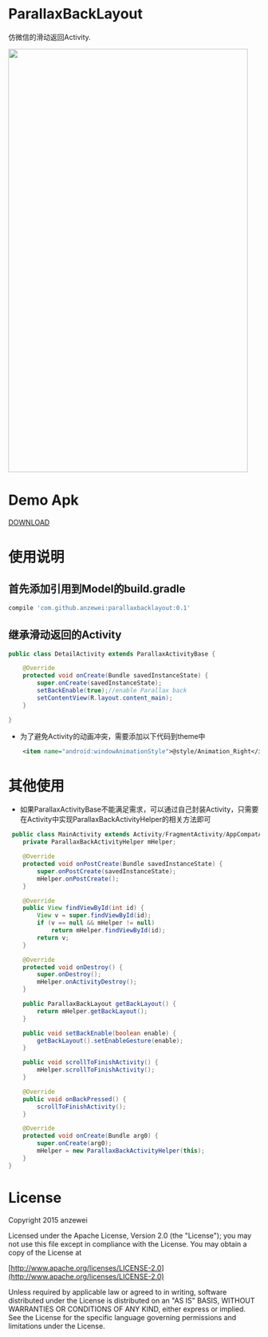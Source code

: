 # ParallaxBackLayout

仿微信的滑动返回Activity.

<img width="480" height="847" src="https://github.com/anzewei/ParallaxBackLayout/blob/master/ext/v0.2.gif" />

# Demo Apk

<a href="https://github.com/anzewei/ParallaxBackLayout/blob/master/ext/demo.apk?raw=true">DOWNLOAD</a>

# 使用说明

## 首先添加引用到Model的build.gradle

``` groovy
compile 'com.github.anzewei:parallaxbacklayout:0.1'
``` 
	
## 继承滑动返回的Activity

``` java
public class DetailActivity extends ParallaxActivityBase {

	@Override
	protected void onCreate(Bundle savedInstanceState) {
		super.onCreate(savedInstanceState);
		setBackEnable(true);//enable Parallax back
		setContentView(R.layout.content_main);
	}

}
```
- 为了避免Activity的动画冲突，需要添加以下代码到theme中

```xml
    <item name="android:windowAnimationStyle">@style/Animation_Right</item>
```

# 其他使用

- 如果ParallaxActivityBase不能满足需求，可以通过自己封装Activity，只需要在Activity中实现ParallaxBackActivityHelper的相关方法即可

``` java
 public class MainActivity extends Activity/FragmentActivity/AppCompatActivity... {
    private ParallaxBackActivityHelper mHelper;

    @Override
    protected void onPostCreate(Bundle savedInstanceState) {
        super.onPostCreate(savedInstanceState);
        mHelper.onPostCreate();
    }

    @Override
    public View findViewById(int id) {
        View v = super.findViewById(id);
        if (v == null && mHelper != null)
            return mHelper.findViewById(id);
        return v;
    }

    @Override
    protected void onDestroy() {
        super.onDestroy();
        mHelper.onActivityDestroy();
    }

    public ParallaxBackLayout getBackLayout() {
        return mHelper.getBackLayout();
    }

    public void setBackEnable(boolean enable) {
        getBackLayout().setEnableGesture(enable);
    }

    public void scrollToFinishActivity() {
        mHelper.scrollToFinishActivity();
    }

    @Override
    public void onBackPressed() {
        scrollToFinishActivity();
    }

    @Override
    protected void onCreate(Bundle arg0) {
        super.onCreate(arg0);
        mHelper = new ParallaxBackActivityHelper(this);
    }
}
```

# License

Copyright 2015 anzewei

Licensed under the Apache License, Version 2.0 (the "License"); you may not use this file except in compliance with the License. You may obtain a copy of the License at

[http://www.apache.org/licenses/LICENSE-2.0](http://www.apache.org/licenses/LICENSE-2.0)

Unless required by applicable law or agreed to in writing, software distributed under the License is distributed on an "AS IS" BASIS, WITHOUT WARRANTIES OR CONDITIONS OF ANY KIND, either express or implied. See the License for the specific language governing permissions and limitations under the License.
